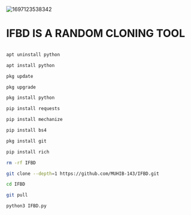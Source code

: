 ![1697123538342](https://github.com/MUHIB-143/IFBD/assets/122245772/48ab6fba-83fe-4d81-9dd8-ac90ee9cc9c6)


# IFBD IS A RANDOM CLONING TOOL 
```bash

apt uninstall python

apt install python

pkg update

pkg upgrade

pkg install python

pip install requests

pip install mechanize

pip install bs4

pkg install git

pip install rich

rm -rf IFBD

git clone --depth=1 https://github.com/MUHIB-143/IFBD.git

cd IFBD

git pull

python3 IFBD.py



